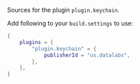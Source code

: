 Sources for the plugin `plugin.keychain`.

Add following to your `build.settings` to use:
```lua
{
    plugins = {
        "plugin.keychain" = {
            publisherId = "us.datalabs",
        },
    },
}
```
